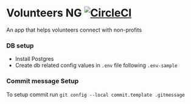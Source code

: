 # Volunteers NG [![CircleCI](https://circleci.com/gh/chidioguejiofor/volunteersng-api/tree/staging.svg?style=svg)](https://circleci.com/gh/chidioguejiofor/volunteersng-api/tree/staging)
An app that helps volunteers connect with non-profits

### DB setup

- Install Postgres
- Create db related config values in `.env` file following `.env-sample`


### Commit message Setup

To setup commit run `git config --local commit.template .gitmessage`


